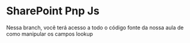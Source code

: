 # SharePoint Pnp Js
Nessa branch, você terá acesso a todo o código fonte da nossa aula de como manipular os campos lookup
